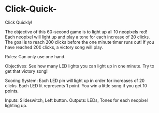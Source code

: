 # Click-Quick-
Click Quickly! 

The objective of this 60-second game is to light up all 10 neopixels red! Each neopixel will light up and play a tone for each increase of 20 clicks. The goal is to reach 200 clicks before the one minute timer runs out! If you have reached 200 clicks, a victory song will play.

Rules: Can only use one hand.

Objectives: See how many LED lights you can light up in one minute. Try to get that victory song!
 
Scoring System: Each LED pin will light up in order for increases of 20 clicks. Each LED lit represents 1 point. You win a little song if you get 10 points.  

Inputs: Slideswitch, Left button. 
Outputs: LEDs, Tones for each neopixel lighting up.
